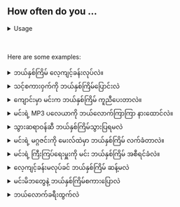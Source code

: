 ## How often do you ...

<details>
<summary>Usage</summary>
ဤမေးခွန်းကို မေးသောအခါ သင်သည် တစ်စုံတစ်ဦးသည် တစ်စုံတစ်ဦးကို မည်မျှ မကြာခဏ သို့မဟုတ် မည်မျှ မကြာခဏ ပြုလုပ်သည်ကို မေးမြန်းနေပါသည်။

When asking this question you are inquiring how often or how frequent someone does a particular thing.
</details>
<br/>
<br/>

Here are some examples:

<details>
  <summary>ဘယ်နှစ်ကြိမ် လေ့ကျင့်ခန်းလုပ်လဲ။</summary>
  "How often do you exercise?"
</details>


<details>
  <summary>သင့်စကားဝှက်ကို ဘယ်နှစ်ကြိမ်ပြောင်းလဲ</summary>
  "How often do you change your password?"
</details>

<details>
  <summary>ကျောင်းမှာ မင်းက ဘယ်နှစ်ကြိမ် ကူညီပေးတာလဲ။</summary>
  "How often do you help out at school?"
</details>

<details>
  <summary>မင်းရဲ့ MP3 ပလေယာကို ဘယ်လောက်ကြာကြာ နားထောင်လဲ။</summary>
  "How often do you listen to your MP3 player?"
</details>

<details>
  <summary>သွားဆရာဝန်ဆီ ဘယ်နှစ်ကြိမ်သွားပြရမလဲ</summary>
  "How often do you need to go to the dentist?"
</details>

<details>
  <summary>မင်းရဲ့ မဂ္ဂဇင်းကို မေးလ်ထဲမှာ ဘယ်နှစ်ကြိမ် လက်ခံတာလဲ။</summary>
  "How often do you receive your magazine in the mail?"
</details>

<details>
  <summary>မင်းရဲ့ ကြီးကြပ်ရေးမှူးကို မင်း ဘယ်နှစ်ကြိမ် အစီရင်ခံလဲ။</summary>
  "How often do you report to your supervisor?"
</details>

<details>
  <summary>လေ့ကျင့်ခန်းမလုပ်ခင် ဘယ်နှစ်ကြိမ် ဆန့်မလဲ</summary>
  "How often do you stretch before working out?"
</details>

<details>
  <summary>မင်းမိဘတွေနဲ့ ဘယ်နှစ်ကြိမ်စကားပြောလဲ</summary>
  "How often do you talk to your parents?"
</details>

<details>
  <summary>ဘယ်​​လောက်​ခရီးထွက်​လဲ</summary>
  "How often do you travel?"
</details>